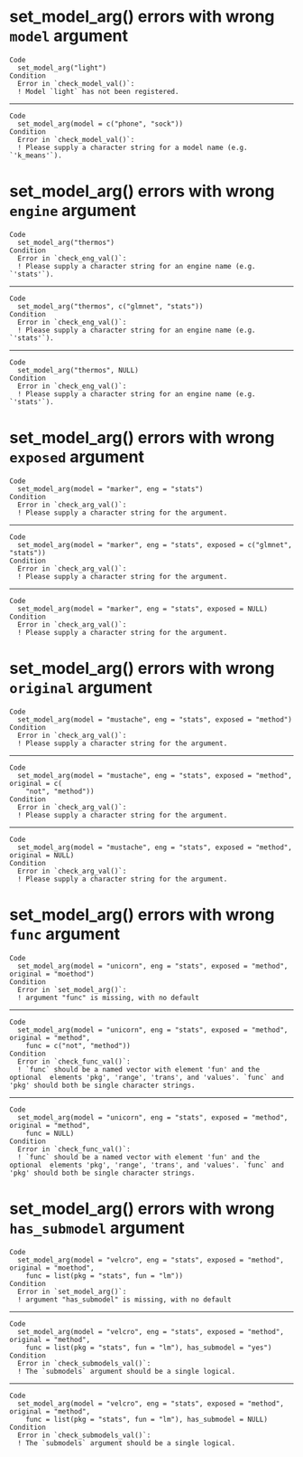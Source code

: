 # set_model_arg() errors with wrong `model` argument

    Code
      set_model_arg("light")
    Condition
      Error in `check_model_val()`:
      ! Model `light` has not been registered.

---

    Code
      set_model_arg(model = c("phone", "sock"))
    Condition
      Error in `check_model_val()`:
      ! Please supply a character string for a model name (e.g. `'k_means'`).

# set_model_arg() errors with wrong `engine` argument

    Code
      set_model_arg("thermos")
    Condition
      Error in `check_eng_val()`:
      ! Please supply a character string for an engine name (e.g. `'stats'`).

---

    Code
      set_model_arg("thermos", c("glmnet", "stats"))
    Condition
      Error in `check_eng_val()`:
      ! Please supply a character string for an engine name (e.g. `'stats'`).

---

    Code
      set_model_arg("thermos", NULL)
    Condition
      Error in `check_eng_val()`:
      ! Please supply a character string for an engine name (e.g. `'stats'`).

# set_model_arg() errors with wrong `exposed` argument

    Code
      set_model_arg(model = "marker", eng = "stats")
    Condition
      Error in `check_arg_val()`:
      ! Please supply a character string for the argument.

---

    Code
      set_model_arg(model = "marker", eng = "stats", exposed = c("glmnet", "stats"))
    Condition
      Error in `check_arg_val()`:
      ! Please supply a character string for the argument.

---

    Code
      set_model_arg(model = "marker", eng = "stats", exposed = NULL)
    Condition
      Error in `check_arg_val()`:
      ! Please supply a character string for the argument.

# set_model_arg() errors with wrong `original` argument

    Code
      set_model_arg(model = "mustache", eng = "stats", exposed = "method")
    Condition
      Error in `check_arg_val()`:
      ! Please supply a character string for the argument.

---

    Code
      set_model_arg(model = "mustache", eng = "stats", exposed = "method", original = c(
        "not", "method"))
    Condition
      Error in `check_arg_val()`:
      ! Please supply a character string for the argument.

---

    Code
      set_model_arg(model = "mustache", eng = "stats", exposed = "method", original = NULL)
    Condition
      Error in `check_arg_val()`:
      ! Please supply a character string for the argument.

# set_model_arg() errors with wrong `func` argument

    Code
      set_model_arg(model = "unicorn", eng = "stats", exposed = "method", original = "moethod")
    Condition
      Error in `set_model_arg()`:
      ! argument "func" is missing, with no default

---

    Code
      set_model_arg(model = "unicorn", eng = "stats", exposed = "method", original = "method",
        func = c("not", "method"))
    Condition
      Error in `check_func_val()`:
      ! `func` should be a named vector with element 'fun' and the optional  elements 'pkg', 'range', 'trans', and 'values'. `func` and 'pkg' should both be single character strings.

---

    Code
      set_model_arg(model = "unicorn", eng = "stats", exposed = "method", original = "method",
        func = NULL)
    Condition
      Error in `check_func_val()`:
      ! `func` should be a named vector with element 'fun' and the optional  elements 'pkg', 'range', 'trans', and 'values'. `func` and 'pkg' should both be single character strings.

# set_model_arg() errors with wrong `has_submodel` argument

    Code
      set_model_arg(model = "velcro", eng = "stats", exposed = "method", original = "moethod",
        func = list(pkg = "stats", fun = "lm"))
    Condition
      Error in `set_model_arg()`:
      ! argument "has_submodel" is missing, with no default

---

    Code
      set_model_arg(model = "velcro", eng = "stats", exposed = "method", original = "method",
        func = list(pkg = "stats", fun = "lm"), has_submodel = "yes")
    Condition
      Error in `check_submodels_val()`:
      ! The `submodels` argument should be a single logical.

---

    Code
      set_model_arg(model = "velcro", eng = "stats", exposed = "method", original = "method",
        func = list(pkg = "stats", fun = "lm"), has_submodel = NULL)
    Condition
      Error in `check_submodels_val()`:
      ! The `submodels` argument should be a single logical.

